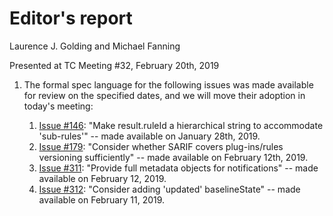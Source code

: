# Editor's report

Laurence J. Golding and Michael Fanning

Presented at TC Meeting #32, February 20th, 2019

1. The formal spec language for the following issues was made available for review on the specified dates, and we will move their adoption in today's meeting:

    1. [Issue #146](https://github.com/oasis-tcs/sarif-spec/issues/146): "Make result.ruleId a hierarchical string to accommodate 'sub-rules'" -- made available on January 28th, 2019.
    1. [Issue #179](https://github.com/oasis-tcs/sarif-spec/issues/179): "Consider whether SARIF covers plug-ins/rules versioning sufficiently" -- made available on February 12th, 2019.
    1. [Issue #311](https://github.com/oasis-tcs/sarif-spec/issues/311): "Provide full metadata objects for notifications" -- made available on February 12, 2019.
    1. [Issue #312](https://github.com/oasis-tcs/sarif-spec/issues/312): "Consider adding 'updated' baselineState" -- made available on February 11, 2019.
